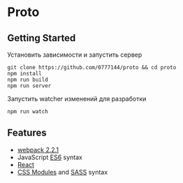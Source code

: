 # Proto

## Getting Started

Установить зависимости и запустить сервер
```
git clone https://github.com/0777144/proto && cd proto
npm install
npm run build
npm run server
```

Запустить watcher изменений для разработки
```
npm run watch
```


## Features

* [webpack 2.2.1]
* JavaScript [ES6] syntax
* [React]
* [CSS Modules] and [SASS] syntax


[webpack 2.2.1]: https://github.com/webpack/webpack/tree/v2.2.1
[ES6]: http://es6-features.org/
[React]: https://github.com/facebook/react
[CSS Modules]: https://github.com/webpack-contrib/css-loader#css-modules
[SASS]: http://sass-lang.com/guide
